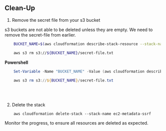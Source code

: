 ## Clean-Up

1.  Remove the secret file from your s3 bucket

s3 buckets are not able to be deleted unless they are empty.  We need to remove the secret-file from earlier.

``` bash
    BUCKET_NAME=$(aws cloudformation describe-stack-resource --stack-name ec2-metadata-ssrf --logical-resource-id DataBucket --query StackResourceDetail.PhysicalResourceId --output text)

    aws s3 rm s3://${BUCKET_NAME}/secret-file.txt
```

<b> Powershell </b>
``` Powershell
    Set-Variable -Name "BUCKET_NAME" -Value (aws cloudformation describe-stack-resource --stack-name ec2-metadata-ssrf --logical-resource-id DataBucket --query StackResourceDetail.PhysicalResourceId)
 
    aws s3 rm s3://${BUCKET_NAME}/secret-file.txt
```

<br />
<br />

2.  Delete the stack

```
    aws cloudformation delete-stack --stack-name ec2-metadata-ssrf
```

Monitor the progress, to ensure all resources are deleted as expected.